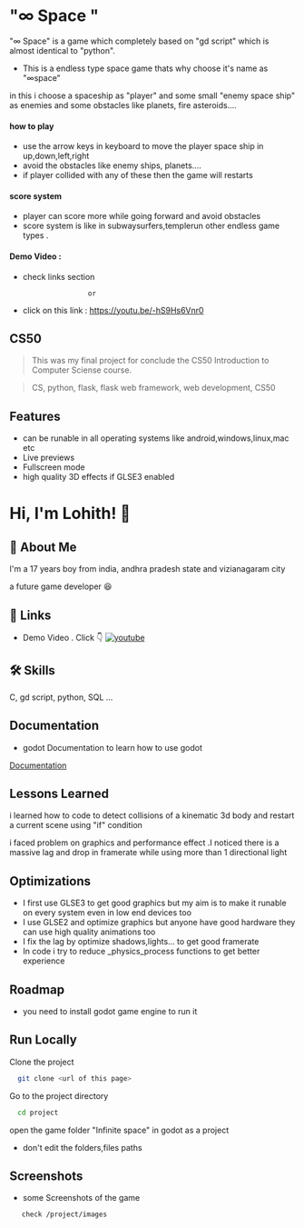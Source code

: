 # "∞ Space "

"∞ Space" is a game which completely based on "gd script" which is almost identical to "python".

- This is a endless type space game thats why choose it's name as "∞space"

in this i choose a spaceship as "player" and some small "enemy space ship" as enemies and some obstacles like planets, fire asteroids....

#### how to play
- use the arrow keys in keyboard to move the player space ship in up,down,left,right
- avoid the obstacles like enemy ships, planets....
- if player collided with any of these then the game will restarts
#### score system
- player can score more while going forward and avoid obstacles
- score system is like in subwaysurfers,templerun other endless game types .

#### Demo Video :
- check links section

                      or
- click on this link : https://youtu.be/-hS9Hs6Vnr0
## CS50
> This was my final project for conclude the CS50 Introduction to Computer Sciense course.

>CS, python, flask, flask web framework, web development, CS50
## Features

- can be runable in all operating systems like android,windows,linux,mac etc
- Live previews
- Fullscreen mode
- high quality 3D effects if GLSE3 enabled

# Hi, I'm Lohith! 👋


## 🚀 About Me
I'm a 17 years boy from india, andhra pradesh state and vizianagaram city

a future game developer  😆




## 🔗 Links
 - Demo Video . Click  👇
[![youtube](https://img.shields.io/badge/youtube-ffffff?style=for-the-badge&logo=youtube&logoColor=red)](https://youtu.be/-hS9Hs6Vnr0)


## 🛠 Skills
 C, gd script, python, SQL ...


## Documentation
- godot Documentation to learn how to use godot

[Documentation](https://docs.godotengine.org/en/stable/index.html)


## Lessons Learned

i learned how to code to detect collisions of a kinematic 3d body and restart a current scene using "if" condition

i faced problem on graphics and performance effect .I noticed there is a massive lag and drop in framerate while using more than 1 directional light


## Optimizations


-  I first use GLSE3 to get good graphics but my aim is to make it runable on every system even in low end devices too
-  I use GLSE2 and optimize graphics but anyone have good hardware they can use high quality animations too
-  I fix the lag by optimize shadows,lights... to get good framerate
-  In code i try to reduce _physics_process functions to get better experience

## Roadmap

- you need to install godot game engine to run it



## Run Locally

Clone the project

```bash
  git clone <url of this page>
```

Go to the project directory

```bash
  cd project
```

open the game folder "Infinite space" in godot as a project


- don't edit the folders,files paths

## Screenshots

- some Screenshots of the game

```bash
   check /project/images
```
